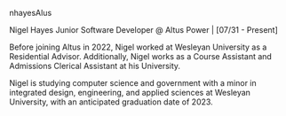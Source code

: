 nhayesAlus

Nigel Hayes
Junior Software Developer @ Altus Power | 
[07/31 - Present]

Before joining Altus in 2022, Nigel worked at Wesleyan University as a Residential Advisor. Additionally, Nigel works as a Course Assistant and Admissions Clerical Assistant at his University.  

Nigel is studying computer science and government with a minor in integrated design, engineering, and applied sciences at Wesleyan University, with an anticipated graduation date of 2023.

